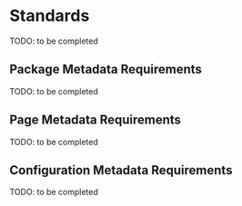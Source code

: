 # Standards

TODO: to be completed


## Package Metadata Requirements

TODO: to be completed


## Page Metadata Requirements

TODO: to be completed


## Configuration Metadata Requirements

TODO: to be completed
